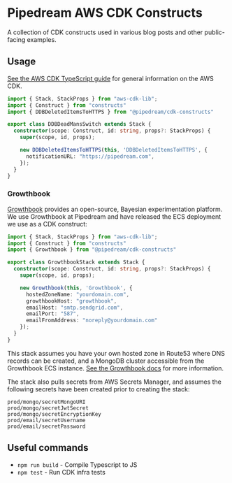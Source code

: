 # Pipedream AWS CDK Constructs

A collection of CDK constructs used in various blog posts and other public-facing examples.

## Usage

[See the AWS CDK TypeScript guide](https://docs.aws.amazon.com/cdk/v2/guide/work-with-cdk-typescript.html) for general information on the AWS CDK.

```typescript
import { Stack, StackProps } from "aws-cdk-lib";
import { Construct } from "constructs" 
import { DDBDeletedItemsToHTTPS } from "@pipedream/cdk-constructs"

export class DDBDeadMansSwitch extends Stack {
  constructor(scope: Construct, id: string, props?: StackProps) {
    super(scope, id, props);

    new DDBDeletedItemsToHTTPS(this, 'DDBDeletedItemsToHTTPS', {
      notificationURL: "https://pipedream.com",
    });
  }
}
```

### Growthbook

[Growthbook](http://growthbook.com/) provides an open-source, Bayesian experimentation platform. We use Growthbook at Pipedream and have released the ECS deployment we use as a CDK construct:

```typescript
import { Stack, StackProps } from "aws-cdk-lib";
import { Construct } from "constructs" 
import { Growthbook } from "@pipedream/cdk-constructs"

export class GrowthbookStack extends Stack {
  constructor(scope: Construct, id: string, props?: StackProps) {
    super(scope, id, props);

    new Growthbook(this, 'Growthbook', {
      hostedZoneName: "yourdomain.com",
      growthbookHost: "growthbook",
      emailHost: "smtp.sendgrid.com",
      emailPort: "587",
      emailFromAddress: "noreply@yourdomain.com" 
    });
  }
}
```

This stack assumes you have your own hosted zone in Route53 where DNS records can be created, and a MongoDB cluster accessible from the Growthbook ECS instance. [See the Growthbook docs](https://docs.growthbook.io/self-host) for more information.

The stack also pulls secrets from AWS Secrets Manager, and assumes the following secrets have been created prior to creating the stack:

```
prod/mongo/secretMongoURI
prod/mongo/secretJwtSecret
prod/mongo/secretEncryptionKey
prod/email/secretUsername
prod/email/secretPassword
```

## Useful commands

- `npm run build` - Compile Typescript to JS
- `npm test` - Run CDK infra tests

